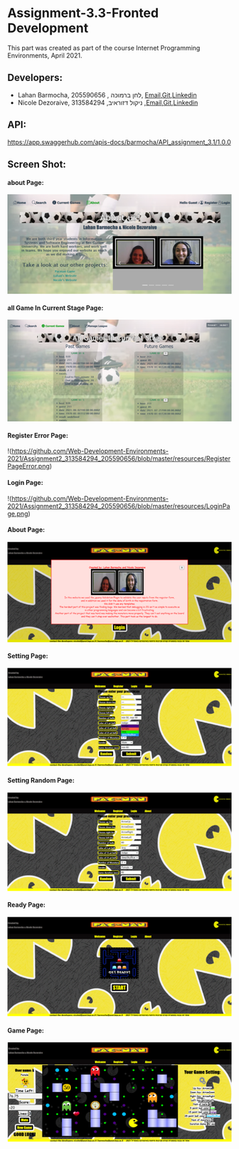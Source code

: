 # Assignment-3.3-Fronted Development

This part was created as part of the course Internet Programming Environments, April 2021.

## Developers:
  * Lahan Barmocha, 205590656 , לחן ברמוכה, [Email](barmocha@post.bgu.ac.il),[Git](https://github.com/Barmocha),[Linkedin](https://www.linkedin.com/in/lahan-barmocha-3350ab156/) 
  * Nicole Dezoraive, ניקול דזוראיב, 313584294 ,[Email](nicoled@post.bgu.ac.il),[Git](https://github.com/NicoleDezoraive),[Linkedin](https://www.linkedin.com/in/nicole-dezoraive-124b74168)

## API:
https://app.swaggerhub.com/apis-docs/barmocha/API_assignment_3.1/1.0.0


## Screen Shot:
#### about Page:
![about Page](https://github.com/Web-Development-Environments-2021/assignment-3-3-205590656_313584294/blob/main/about.PNG)
#### all Game In Current Stage Page:
![all Game In Current Stage Page](https://github.com/Web-Development-Environments-2021/assignment-3-3-205590656_313584294/blob/main/allGameInLeag.PNG)
#### Register Error Page:
!(https://github.com/Web-Development-Environments-2021/Assignment2_313584294_205590656/blob/master/resources/RegisterPageError.png)
#### Login Page:
!(https://github.com/Web-Development-Environments-2021/Assignment2_313584294_205590656/blob/master/resources/LoginPage.png)
#### About Page:
![About](https://github.com/Web-Development-Environments-2021/Assignment2_313584294_205590656/blob/master/resources/AboutPage.png)
#### Setting Page:
![Setting](https://github.com/Web-Development-Environments-2021/Assignment2_313584294_205590656/blob/master/resources/SettingsPage.png)
#### Setting Random Page:
![SettingRandom](https://github.com/Web-Development-Environments-2021/Assignment2_313584294_205590656/blob/master/resources/SettingsPageRandom.png)
#### Ready Page:
![Ready](https://github.com/Web-Development-Environments-2021/Assignment2_313584294_205590656/blob/master/resources/GetReadyPage.png)
#### Game Page:
![Game](https://github.com/Web-Development-Environments-2021/Assignment2_313584294_205590656/blob/master/resources/GamePage.png)

